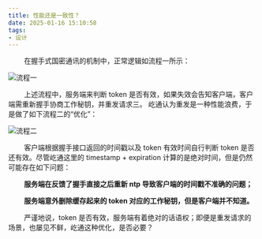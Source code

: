 ```yaml
---
title: 性能还是一致性？
date: 2025-01-16 15:10:58
tags:
- 设计
---
```


&ensp;&ensp;&ensp;&ensp; 在握手式国密通讯的机制中，正常逻辑如流程一所示：

![流程一](/pic/工程/性能还是一致性/流程一.png)

&ensp;&ensp;&ensp;&ensp; 上述流程中，服务端来判断 token 是否有效，如果失效会告知客户端，客户端需重新握手协商工作秘钥，并重发请求三。 屹通认为重发是一种性能浪费，于是做了如下流程二的“优化”：

![流程二](/pic/工程/性能还是一致性/流程二.png)

&ensp;&ensp;&ensp;&ensp; 客户端根据握手接口返回的时间戳以及 token 有效时间自行判断 token 是否还有效。尽管屹通这里的 timestamp +  expiration 计算的是绝对时间，但是仍然可能存在如下问题：

&ensp;&ensp;&ensp;&ensp; __服务端在反馈了握手直接之后重新 ntp 导致客户端的时间戳不准确的问题；__

&ensp;&ensp;&ensp;&ensp; __服务端意外删除缓存起来的 token 对应的工作秘钥，但是客户端并不知道。__

&ensp;&ensp;&ensp;&ensp; 严谨地说，token 是否有效，服务端有着绝对的话语权；即便是重发请求的场景，也屡见不鲜，屹通这种优化，是否必要？
